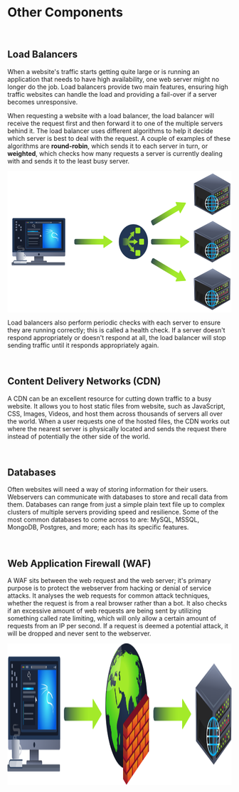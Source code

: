 # Other Components

&nbsp;

## Load Balancers

When a website's traffic starts getting quite large or is running an application that needs to have high availability, one web server might no longer do the job. Load balancers provide two main features, ensuring high traffic websites can handle the load and providing a fail-over if a server becomes unresponsive.

When requesting a website with a load balancer, the load balancer will receive the request first and then forward it to one of the multiple servers behind it. The load balancer uses different algorithms to help it decide which server is best to deal with the request. A couple of examples of these algorithms are **round-robin**, which sends it to each server in turn, or **weighted**, which checks how many requests a server is currently dealing with and sends it to the least busy server.

<img src="../../_resources/829e340231cd8aa9f5ed2fa5c464ea80.svg" alt="829e340231cd8aa9f5ed2fa5c464ea80.svg" width="606" height="318" class="jop-noMdConv" style="display: block; margin: 0 auto;">

Load balancers also perform periodic checks with each server to ensure they are running correctly; this is called a health check. If a server doesn't respond appropriately or doesn't respond at all, the load balancer will stop sending traffic until it responds appropriately again.

&nbsp;

## Content Delivery Networks (CDN)

A CDN can be an excellent resource for cutting down traffic to a busy website. It allows you to host static files from website, such as JavaScript, CSS, Images, Videos, and host them across thousands of servers all over the world. When a user requests one of the hosted files, the CDN works out where the nearest server is physically located and sends the request there instead of potentially the other side of the world.

&nbsp;

## Databases

Often websites will need a way of storing information for their users. Webservers can communicate with databases to store and recall data from them. Databases can range from just a simple plain text file up to complex clusters of multiple servers providing speed and resilience. Some of the most common databases to come across to are: MySQL, MSSQL, MongoDB, Postgres, and more; each has its specific features.

&nbsp;

## Web Application Firewall (WAF)

A WAF sits between the web request and the web server; it's primary purpose is to protect the webserver from hacking or denial of service attacks. It analyses the web requests for common attack techniques, whether the request is from a real browser rather than a bot. It also checks if an excessive amount of web requests are being sent by utilizing something called rate limiting, which will only allow a certain amount of requests from an IP per second. If a request is deemed a potential attack, it will be dropped and never sent to the webserver.

<img src="../../_resources/24cb6468b4e51e8d8bbe7872e96a22b3.svg" alt="24cb6468b4e51e8d8bbe7872e96a22b3.svg" width="606" height="318" class="jop-noMdConv" style="display: block; margin: 0 auto;">